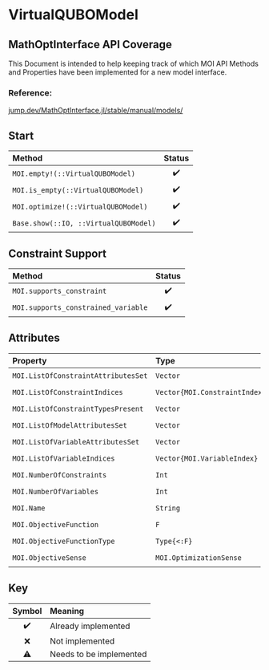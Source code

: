 # VirtualQUBOModel

## MathOptInterface API Coverage
This Document is intended to help keeping track of which MOI API Methods and Properties have been implemented for a new model interface.

### Reference:
[jump.dev/MathOptInterface.jl/stable/manual/models/](https://jump.dev/MathOptInterface.jl/stable/manual/models/)


## Start
| Method                                | Status |
| :------------------------------------ | :----: |
| `MOI.empty!(::VirtualQUBOModel)`      |   ✔️    |
| `MOI.is_empty(::VirtualQUBOModel)`    |   ✔️    |
| `MOI.optimize!(::VirtualQUBOModel)`   |   ✔️    |
| `Base.show(::IO, ::VirtualQUBOModel)` |   ✔️    |

## Constraint Support
| Method                              | Status |
| :---------------------------------- | :----: |
| `MOI.supports_constraint`           |   ✔️    |
| `MOI.supports_constrained_variable` |   ✔️    |

## Attributes
| Property                            | Type                          | `get` | `set` | `supports` |
| :---------------------------------- | :---------------------------- | :---: | :---: | :--------: |
| `MOI.ListOfConstraintAttributesSet` | `Vector`                      |   ✔️   |   -   |     -      |
| `MOI.ListOfConstraintIndices`       | `Vector{MOI.ConstraintIndex}` |   ✔️   |   -   |     -      |
| `MOI.ListOfConstraintTypesPresent`  | `Vector`                      |   ✔️   |   -   |     -      |
| `MOI.ListOfModelAttributesSet`      | `Vector`                      |   ✔️   |   -   |     -      |
| `MOI.ListOfVariableAttributesSet`   | `Vector`                      |   ✔️   |   -   |     -      |
| `MOI.ListOfVariableIndices`         | `Vector{MOI.VariableIndex}`   |   ✔️   |   -   |     -      |
| `MOI.NumberOfConstraints`           | `Int`                         |   ✔️   |   -   |     -      |
| `MOI.NumberOfVariables`             | `Int`                         |   ✔️   |   -   |     -      |
| `MOI.Name`                          | `String`                      |   ✔️   |   ✔️   |     -      |
| `MOI.ObjectiveFunction`             | `F`                           |   ✔️   |   -   |     -      |
| `MOI.ObjectiveFunctionType`         | `Type{<:F}`                   |   ✔️   |   -   |     -      |
| `MOI.ObjectiveSense`                | `MOI.OptimizationSense`       |   ✔️   |   -   |     -      |

## Key
| Symbol | Meaning                 |
| :----: | :---------------------- |
|   ✔️    | Already implemented     |
|   ❌    | Not implemented         |
|   ⚠️    | Needs to be implemented |